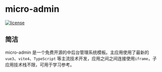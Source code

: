 <h1>micro-admin</h1>

[![license](https://img.shields.io/github/license/SpuerMomonga/micro-admin)](LICENSE)

## 简洁

micro-admin 是一个免费开源的中后台管理系统模板。主应用使用了最新的 `vue3`、`vite4`、`TypeScript` 等主流技术开发，应用之间之间连接使用`iframe`，子应用技术栈不限，可用于学习参考。

